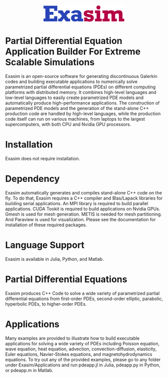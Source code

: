 <p align="center">
<img src="Documentation/exasimlogosmall.png">
</p>

# Partial Differential Equation Application Builder For Extreme Scalable Simulations
Exasim is an open-source software for generating discontinuous Galerkin codes and building executable applications to numerically solve  parametrized partial differential equations (PDEs) on different computing platforms with distributed memory.  It combines high-level languages  and low-level languages to easily create parametrized PDE models and automatically produce high-performance applications. The construction of parametrized PDE models and the generation of the stand-alone C++ production code are handled by high-level languages, while the production code itself can run on various machines, from laptops to the largest supercomputers, with both CPU and Nvidia GPU processors. 

# Installation 
Exasim does not require installation. 

# Dependency  

Exasim automatically generates and compiles stand-alone C++ code on the fly. To do that, Exasim requires a C++ compiler and Blas/Lapack libraries for building serial applications. An MPI library is required to build parallel applications. CUDA Tookit is required to build applications on Nvidia GPUs. Gmesh is used for mesh generation. METIS is needed for mesh partitioning. And Paraview is used for visualization. Please see the documentation for installation of these required packages.

# Language Support

Exasim is available in Julia, Python, and Matlab. 

# Partial Differential Equations

Exasim produces C++ Code to solve a wide variety of parametrized partial differential equations from first-order PDEs, second-order elliptic, parabolic, hyperbolic PDEs, to higher-order PDEs.

# Applications

Many examples are provided to illustrate how to build executable applications for solving a wide variety of PDEs including Poisson equation, wave equation, heat equation, advection, convection-diffusion, elasticity, Euler equations, Navier-Stokes equations, and magnetohydrodynamics equations. To try out any of the provided examples, please go to any folder under Exasim/Applications and run pdeapp.jl in Julia, pdeapp.py in Python, or pdeapp.m in Matlab. 
